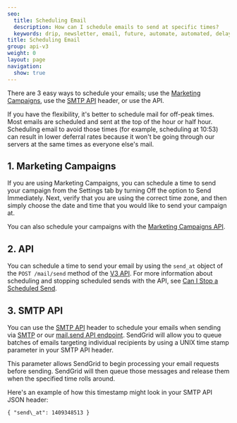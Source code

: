 ```yaml
---
seo:
  title: Scheduling Email
  description: How can I schedule emails to send at specific times?
  keywords: drip, newsletter, email, future, automate, automated, delay, schedule, delivery
title: Scheduling Email
group: api-v3
weight: 0
layout: page
navigation:
  show: true
---
```


There are 3 easy ways to schedule your emails; use the [Marketing Campaigns]({{root_url}}/ui/sending-email/how-to-send-email-with-marketing-campaigns/), use the [SMTP API]({{root_url}}/for-developers/sending-email/scheduling-parameters/) header, or use the API.

<call-out>

If you have the flexibility, it's better to schedule mail for off-peak times. Most emails are scheduled and sent at the top of the hour or half hour. Scheduling email to avoid those times (for example, scheduling at 10:53) can result in lower deferral rates because it won't be going through our servers at the same times as everyone else's mail.

</call-out>

## 1. Marketing Campaigns
If you are using Marketing Campaigns, you can schedule a time to send your campaign from the Settings tab by turning Off the option to Send Immediately. Next, verify that you are using the correct time zone, and then simply choose the date and time that you would like to send your campaign at.

You can also schedule your campaigns with the [Marketing Campaigns API]({{root_url}}/API_Reference/Web_API_v3/Marketing_Campaigns/campaigns.html#Schedule-a-Campaign-POST).

## 2. API
You can schedule a time to send your email by using the `send_at` object of the `POST /mail/send` method of the [V3 API]({{root_url}}/API_Reference/api-reference). For more information about scheduling and stopping scheduled sends with the API, see [Can I Stop a Scheduled Send]({{root_url}}/for-developers/sending-email/stopping-a-secheduled-send/).


## 3. SMTP API
You can use the [SMTP API]({{root_url}}/for-developers/sending-email/scheduling-parameters/) header to schedule your emails when sending via [SMTP]({{root_url}}/for-developers/sending-email/getting-started-smtp/) or our [mail.send API endpoint]({{root_url}}/API_Reference/Web_API/mail.html). SendGrid will allow you to queue batches of emails targeting individual recipients by using a UNIX time stamp parameter in your SMTP API header.

This parameter allows SendGrid to begin processing your email requests before sending. SendGrid will then queue those messages and release them when the specified time rolls around.

Here's an example of how this timestamp might look in your SMTP API JSON header:

`{ "send\_at": 1409348513 }`

